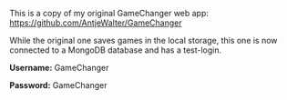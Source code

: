 This is a copy of my original GameChanger web app: https://github.com/AntjeWalter/GameChanger

While the original one saves games in the local storage, this one is now connected to a MongoDB database and has a test-login.

**Username:** GameChanger

**Password:** GameChanger
